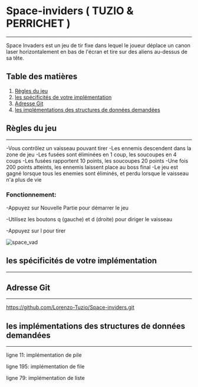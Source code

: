 # Space-inviders ( TUZIO & PERRICHET )
***
Space Invaders est un jeu de tir fixe dans lequel le joueur déplace un canon laser horizontalement en bas de l'écran et tire sur des aliens au-dessus de sa tête.

## Table des matières
1. [Règles du jeu](#règles-du-jeu)
2. [les spécificités de votre implémentation](#les-spécificités-de-votre-implémentation)
3. [Adresse Git](#Adresse-Git)
4. [les implémentations des structures de données demandées](#les-implémentations-des-structures-de-données-demandées)

## Règles du jeu
***
-Vous contrôlez un vaisseau pouvant tirer
-Les ennemis descendent dans la zone de jeu
-Les fusées sont éliminées en 1 coup, les soucoupes en 4 coups
-Les fusées rapportent 10 points, les soucoupes 20 points
-Une fois 200 points atteints, les ennemis laissent place au boss final
-Le jeu est gagné lorsque tous les enemies sont éliminés, et perdu lorsque le vaisseau n'a plus de vie
### Fonctionnement:
-Appuyez sur Nouvelle Partie pour démarrer le jeu

-Utilisez les boutons q (gauche) et d (droite) pour diriger le vaisseau

-Appuyez sur l pour tirer

![space_vad](https://user-images.githubusercontent.com/94597199/150697299-96485373-434b-493d-b55b-24efe3e7b227.png)


## les spécificités de votre implémentation
***

## Adresse Git
***
https://github.com/Lorenzo-Tuzio/Space-inviders.git

## les implémentations des structures de données demandées
***
ligne 11: implémentation de pile

ligne 195: implémentation de file

ligne 79: implémentation de liste
